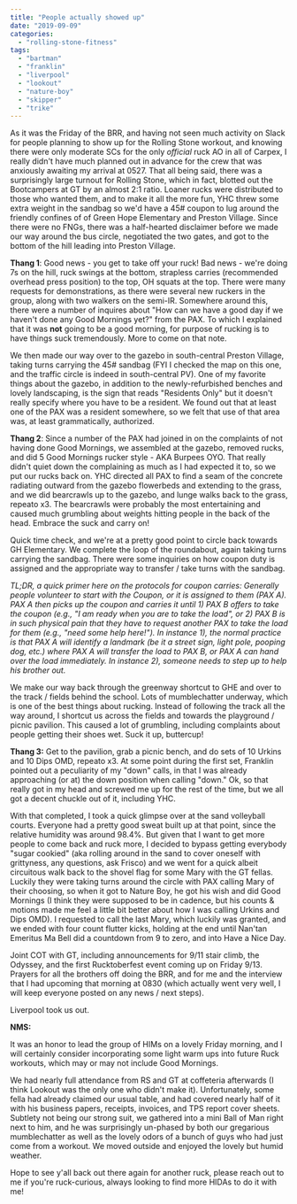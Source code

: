 ```yaml
---
title: "People actually showed up"
date: "2019-09-09"
categories: 
  - "rolling-stone-fitness"
tags: 
  - "bartman"
  - "franklin"
  - "liverpool"
  - "lookout"
  - "nature-boy"
  - "skipper"
  - "trike"
---
```


As it was the Friday of the BRR, and having not seen much activity on Slack for people planning to show up for the Rolling Stone workout, and knowing there were only moderate SCs for the only _official_ ruck AO in all of Carpex, I really didn't have much planned out in advance for the crew that was anxiously awaiting my arrival at 0527. That all being said, there was a surprisingly large turnout for Rolling Stone, which in fact, blotted out the Bootcampers at GT by an almost 2:1 ratio. Loaner rucks were distributed to those who wanted them, and to make it all the more fun, YHC threw some extra weight in the sandbag so we'd have a 45# coupon to lug around the friendly confines of of Green Hope Elementary and Preston Village. Since there were no FNGs, there was a half-hearted disclaimer before we made our way around the bus circle, negotiated the two gates, and got to the bottom of the hill leading into Preston Village.

**Thang 1**: Good news - you get to take off your ruck! Bad news - we're doing 7s on the hill, ruck swings at the bottom, strapless carries (recommended overhead press position) to the top, OH squats at the top. There were many requests for demonstrations, as there were several new ruckers in the group, along with two walkers on the semi-IR. Somewhere around this, there were a number of inquires about "How can we have a good day if we haven't done any Good Mornings yet?" from the PAX. To which I explained that it was **not** going to be a good morning, for purpose of rucking is to have things suck tremendously. More to come on that note.

We then made our way over to the gazebo in south-central Preston Village, taking turns carrying the 45# sandbag (FYI I checked the map on this one, and the traffic circle is indeed in south-central PV). One of my favorite things about the gazebo, in addition to the newly-refurbished benches and lovely landscaping, is the sign that reads "Residents Only" but it doesn't really specify where you have to be a resident. We found out that at least one of the PAX was a resident somewhere, so we felt that use of that area was, at least grammatically, authorized.

**Thang 2**: Since a number of the PAX had joined in on the complaints of not having done Good Mornings, we assembled at the gazebo, removed rucks, and did 5 Good Mornings rucker style - AKA Burpees OYO. That really didn't quiet down the complaining as much as I had expected it to, so we put our rucks back on. YHC directed all PAX to find a seam of the concrete radiating outward from the gazebo flowerbeds and extending to the grass, and we did bearcrawls up to the gazebo, and lunge walks back to the grass, repeato x3. The bearcrawls were probably the most entertaining and caused much grumbling about weights hitting people in the back of the head. Embrace the suck and carry on!

Quick time check, and we're at a pretty good point to circle back towards GH Elementary. We complete the loop of the roundabout, again taking turns carrying the sandbag. There were some inquiries on how coupon duty is assigned and the appropriate way to transfer / take turns with the sandbag.

_TL;DR, a quick primer here on the protocols for coupon carries: Generally people volunteer to start with the Coupon, or it is assigned to them (PAX A). PAX A then picks up the coupon and carries it until 1) PAX B offers to take the coupon (e.g., "I am ready when you are to take the load", or 2) PAX B is in such physical pain that they have to request another PAX to take the load for them (e.g., "need some help here!"). In instance 1), the normal practice is that PAX A will identify a landmark (be it a street sign, light pole, pooping dog, etc.) where PAX A will transfer the load to PAX B, or PAX A can hand over the load immediately. In instance 2), someone needs to step up to help his brother out._

We make our way back through the greenway shortcut to GHE and over to the track / fields behind the school. Lots of mumblechatter underway, which is one of the best things about rucking. Instead of following the track all the way around, I shortcut us across the fields and towards the playground / picnic pavilion. This caused a lot of grumbling, including complaints about people getting their shoes wet. Suck it up, buttercup!

**Thang 3:** Get to the pavilion, grab a picnic bench, and do sets of 10 Urkins and 10 Dips OMD, repeato x3. At some point during the first set, Franklin pointed out a peculiarity of my "down" calls, in that I was already approaching (or at) the down position when calling "down." Ok, so that really got in my head and screwed me up for the rest of the time, but we all got a decent chuckle out of it, including YHC.

With that completed, I took a quick glimpse over at the sand volleyball courts. Everyone had a pretty good sweat built up at that point, since the relative humidity was around 98.4%. But given that I want to get more people to come back and ruck more, I decided to bypass getting everybody "sugar cookied" (aka rolling around in the sand to cover oneself with grittyness, any questions, ask Frisco) and we went for a quick albeit circuitous walk back to the shovel flag for some Mary with the GT fellas. Luckily they were taking turns around the circle with PAX calling Mary of their choosing, so when it got to Nature Boy, he got his wish and did Good Mornings (I think they were supposed to be in cadence, but his counts & motions made me feel a little bit better about how I was calling Urkins and Dips OMD). I requested to call the last Mary, which luckily was granted, and we ended with four count flutter kicks, holding at the end until Nan'tan Emeritus Ma Bell did a countdown from 9 to zero, and into Have a Nice Day.

Joint COT with GT, including announcements for 9/11 stair climb, the Odyssey, and the first Rucktoberfest event coming up on Friday 9/13. Prayers for all the brothers off doing the BRR, and for me and the interview that I had upcoming that morning at 0830 (which actually went very well, I will keep everyone posted on any news / next steps).

Liverpool took us out.

**NMS:**

It was an honor to lead the group of HIMs on a lovely Friday morning, and I will certainly consider incorporating some light warm ups into future Ruck workouts, which may or may not include Good Mornings.

We had nearly full attendance from RS and GT at coffeteria afterwards (I think Lookout was the only one who didn't make it). Unfortunately, some fella had already claimed our usual table, and had covered nearly half of it with his business papers, receipts, invoices, and TPS report cover sheets. Subtlety not being our strong suit, we gathered into a mini Ball of Man right next to him, and he was surprisingly un-phased by both our gregarious mumblechatter as well as the lovely odors of a bunch of guys who had just come from a workout. We moved outside and enjoyed the lovely but humid weather.

Hope to see y'all back out there again for another ruck, please reach out to me if you're ruck-curious, always looking to find more HIDAs to do it with me!
